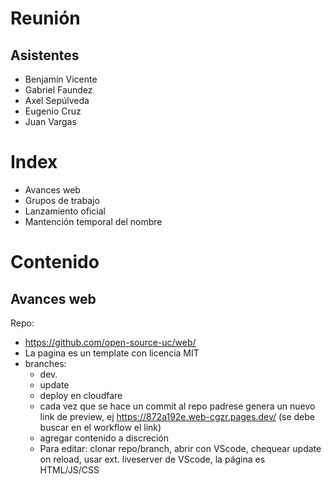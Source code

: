 # Reunión

## Asistentes

- Benjamín Vicente
- Gabriel Faundez
- Axel Sepúlveda
- Eugenio Cruz
- Juan Vargas

# Index
- Avances web
- Grupos de trabajo
- Lanzamiento oficial
- Mantención temporal del nombre

# Contenido 
## Avances web
Repo:
- https://github.com/open-source-uc/web/
- La pagina es un template con licencia MIT 
- branches: 
  -  dev.
  -  update 
  -  deploy en cloudfare
  -  cada vez que se hace un commit al repo padrese genera un nuevo link de preview, ej https://872a192e.web-cgzr.pages.dev/ (se debe buscar en el workflow el link)
  -  agregar contenido a discreción
  -  Para editar: clonar repo/branch, abrir con VScode, chequear update on reload, usar ext. liveserver de VScode, la página es HTML/JS/CSS


